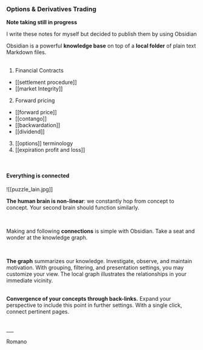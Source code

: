 ### Options & Derivatives Trading


<b>Note taking still in progress</b>

<p>I write these notes for myself but decided to publish them by using Obsidian</p>

Obsidian is a powerful **knowledge base** on top of a **local folder** of plain text Markdown files.<br>
<br>
1. Financial Contracts
* [[settlement procedure]]  
* [[market Integrity]]

2. Forward pricing 
* [[forward price]]
* [[contango]]
* [[backwardation]]
* [[dividend]]

3. [[options]] terminology  
4. [[expiration profit and loss]]

<br>

#### Everything is connected<br>
![[puzzle_lain.jpg]]

<b>The human brain is non-linear</b>:
we constantly hop from concept to concept. Your second brain should function similarly.

<br>

Making and following **connections** is simple with Obsidian. Take a seat and wonder at the knowledge graph.

<br>

<b>The graph</b> summarizes our knowledge. Investigate, observe, and maintain motivation. With grouping, filtering, and presentation settings, you may customize your view.
The local graph illustrates the relationships in your immediate vicinity.<br><br>

<b>Convergence of your concepts through back-links.</b>
Expand your perspective to include this point in further settings. With a single click, connect pertinent pages.

<br>
___

<br>


Romano